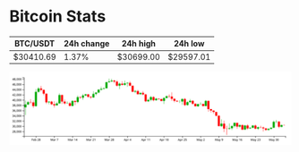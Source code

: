 # Bitcoin Stats

BTC/USDT|24h change|24h high|24h low|
|---|---|---|---|
|$30410.69|1.37%|$30699.00|$29597.01|

<img src="./chart.svg">
